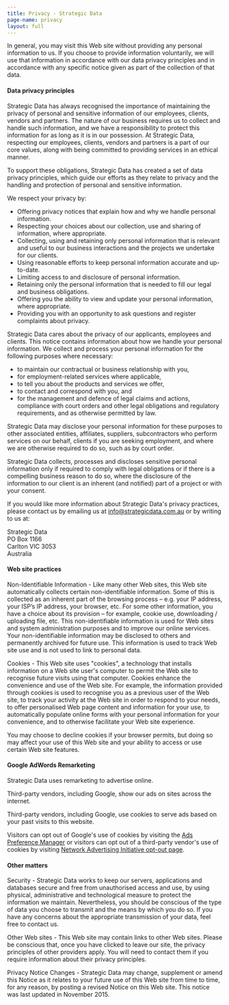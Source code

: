 ```yaml
---
title: Privacy - Strategic Data
page-name: privacy
layout: full
---
```

In general, you may visit this Web site without providing any personal
information to us. If you choose to provide information voluntarily, we will
use that information in accordance with our data privacy principles and in
accordance with any specific notice given as part of the collection of that
data.

#### Data privacy principles

Strategic Data has always recognised the importance of maintaining the
privacy of personal and sensitive information of our employees, clients,
vendors and partners. The nature of our business requires us to collect and
handle such information, and we have a responsibility to protect this
information for as long as it is in our possession. At Strategic Data,
respecting our employees, clients, vendors and partners is a part of our core
values, along with being committed to providing services in an ethical manner.

To support these obligations, Strategic Data has created a set of data
privacy principles, which guide our efforts as they relate to privacy and the
handling and protection of personal and sensitive information.

We respect your privacy by:

  * Offering privacy notices that explain how and why we handle personal
    information.
  * Respecting your choices about our collection, use and sharing of
    information, where appropriate.
  * Collecting, using and retaining only personal information that is
    relevant and useful to our business interactions and the projects we
    undertake for our clients.
  * Using reasonable efforts to keep personal information accurate and
    up-to-date.
  * Limiting access to and disclosure of personal information.
  * Retaining only the personal information that is needed to fill our legal
    and business obligations.
  * Offering you the ability to view and update your personal information,
    where appropriate.
  * Providing you with an opportunity to ask questions and register
    complaints about privacy.

Strategic Data cares about the privacy of our applicants, employees and
clients. This notice contains information about how we handle your personal
information. We collect and process your personal information for the
following purposes where necessary:

  * to maintain our contractual or business relationship with you,
  * for employment-related services where applicable,
  * to tell you about the products and services we offer,
  * to contact and correspond with you, and
  * for the management and defence of legal claims and actions, compliance
    with court orders and other legal obligations and regulatory
    requirements, and as otherwise permitted by law.

Strategic Data may disclose your personal information for these purposes to
other associated entities, affiliates, suppliers, subcontractors who perform
services on our behalf, clients if you are seeking employment, and where we
are otherwise required to do so, such as by court order.

Strategic Data collects, processes and discloses sensitive personal
information only if required to comply with legal obligations or if there is
a compelling business reason to do so, where the disclosure of the
information to our client is an inherent (and notified) part of a project or
with your consent.

If you would like more information about Strategic Data's privacy practices,
please contact us by emailing us at <a href="mailto:info@strategicdata.com.au">info@strategicdata.com.au</a> or by
writing to us at:

Strategic Data<br/>PO Box 1166<br/>Carlton VIC 3053<br/>Australia

#### Web site practices

Non-Identifiable Information - Like many other Web sites, this Web site
automatically collects certain non-identifiable information. Some of this is
collected as an inherent part of the browsing process – e.g. your IP address,
your ISP’s IP address, your browser, etc. For some other information, you
have a choice about its provision – for example, cookie use, downloading /
uploading file, etc. This non-identifiable information is used for Web sites
and system administration purposes and to improve our online services. Your
non-identifiable information may be disclosed to others and permanently
archived for future use. This information is used to track Web site use and
is not used to link to personal data.

Cookies - This Web site uses "cookies", a technology that installs
information on a Web site user's computer to permit the Web site to recognise
future visits using that computer. Cookies enhance the convenience and use of
the Web site. For example, the information provided through cookies is used
to recognise you as a previous user of the Web site, to track your activity
at the Web site in order to respond to your needs, to offer personalised Web
page content and information for your use, to automatically populate online
forms with your personal information for your convenience, and to otherwise
facilitate your Web site experience.

You may choose to decline cookies if your browser permits, but doing so may
affect your use of this Web site and your ability to access or use certain
Web site features.

#### Google AdWords Remarketing

Strategic Data uses remarketing to advertise online.

Third-party vendors, including Google, show our ads on sites across the internet.

Third-party vendors, including Google, use cookies to serve ads based on your past visits to this website. 

Visitors can opt out of Google's use of cookies by visiting the <a href="https://www.google.com/ads/preferences/">Ads Preference Manager</a> or 
visitors can opt out of a third-party vendor's use of cookies by visiting <a href="http://www.networkadvertising.org/managing/opt_out.asp">Network
Advertising Initiative opt-out page</a>.	
	
	
#### Other matters

Security - Strategic Data works to keep our servers, applications and
databases secure and free from unauthorised access and use, by using
physical, administrative and technological measure to protect the information
we maintain. Nevertheless, you should be conscious of the type of data you
choose to transmit and the means by which you do so. If you have any concerns
about the appropriate transmission of your data, feel free to contact us.

Other Web sites - This Web site may contain links to other Web sites. Please
be conscious that, once you have clicked to leave our site, the privacy
principles of other providers apply. You will need to contact them if you
require information about their privacy principles.

Privacy Notice Changes - Strategic Data may change, supplement or amend this
Notice as it relates to your future use of this Web site from time to time,
for any reason, by posting a revised Notice on this Web site. This notice was
last updated in November 2015.
